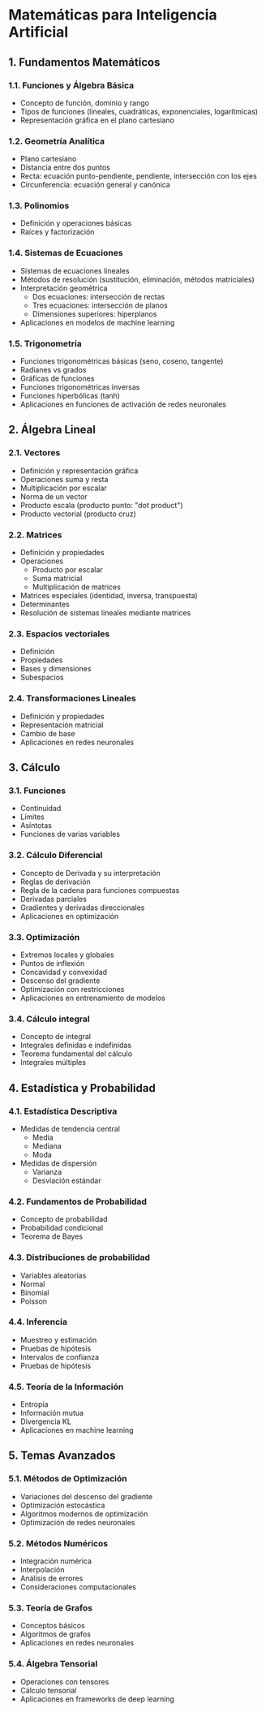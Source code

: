 # Matemáticas para Inteligencia Artificial


## 1. Fundamentos Matemáticos
### 1.1. Funciones y Álgebra Básica
- Concepto de función, dominio y rango
- Tipos de funciones (lineales, cuadráticas, exponenciales, logarítmicas)
- Representación gráfica en el plano cartesiano

### 1.2. Geometría Analítica
  - Plano cartesiano
  - Distancia entre dos puntos
  - Recta: ecuación punto-pendiente, pendiente, intersección con los ejes
  - Circunferencia: ecuación general y canónica

### 1.3. Polinomios
- Definición y operaciones básicas
- Raíces y factorización

### 1.4. Sistemas de Ecuaciones
- Sistemas de ecuaciones lineales
- Métodos de resolución (sustitución, eliminación, métodos matriciales)
- Interpretación geométrica
  - Dos ecuaciones: intersección de rectas
  - Tres ecuaciones: intersección de planos
  - Dimensiones superiores: hiperplanos
- Aplicaciones en modelos de machine learning

### 1.5. Trigonometría
- Funciones trigonométricas básicas (seno, coseno, tangente)
- Radianes vs grados
- Gráficas de funciones
- Funciones trigonométricas inversas
- Funciones hiperbólicas (tanh)
- Aplicaciones en funciones de activación de redes neuronales


## 2. Álgebra Lineal
### 2.1. Vectores
- Definición y representación gráfica
- Operaciones suma y resta
- Multiplicación por escalar
- Norma de un vector
- Producto escala (producto punto: "dot product")
- Producto vectorial (producto cruz)

### 2.2. Matrices
- Definición y propiedades
- Operaciones
  - Producto por escalar
  - Suma matricial
  - Multiplicación de matrices
- Matrices especiales (identidad, inversa, transpuesta)
- Determinantes
- Resolución de sistemas lineales mediante matrices

### 2.3. Espacios vectoriales
- Definición
- Propiedades
- Bases y dimensiones
- Subespacios

### 2.4. Transformaciones Lineales
- Definición y propiedades
- Representación matricial
- Cambio de base
- Aplicaciones en redes neuronales


## 3. Cálculo
### 3.1. Funciones
- Continuidad
- Límites
- Asíntotas
- Funciones de varias variables

### 3.2. Cálculo Diferencial
- Concepto de Derivada y su interpretación
- Reglas de derivación
- Regla de la cadena para funciones compuestas
- Derivadas parciales
- Gradientes y derivadas direccionales
- Aplicaciones en optimización

### 3.3. Optimización
- Extremos locales y globales
- Puntos de inflexión
- Concavidad y convexidad
- Descenso del gradiente
- Optimización con restricciones
- Aplicaciones en entrenamiento de modelos

### 3.4. Cálculo integral
- Concepto de integral
- Integrales definidas e indefinidas
- Teorema fundamental del cálculo
- Integrales múltiples


## 4. Estadística y Probabilidad
### 4.1. Estadística Descriptiva
- Medidas de tendencia central
  - Media
  - Mediana
  - Moda
- Medidas de dispersión
  - Varianza
  - Desviación estándar

### 4.2. Fundamentos de Probabilidad
- Concepto de probabilidad
- Probabilidad condicional
- Teorema de Bayes

### 4.3. Distribuciones de probabilidad 
- Variables aleatorias
- Normal
- Binomial
- Poisson

### 4.4. Inferencia
- Muestreo y estimación
- Pruebas de hipótesis
- Intervalos de confianza
- Pruebas de hipótesis

### 4.5. Teoría de la Información
- Entropía
- Información mutua
- Divergencia KL
- Aplicaciones en machine learning

## 5. Temas Avanzados
### 5.1. Métodos de Optimización
- Variaciones del descenso del gradiente
- Optimización estocástica
- Algoritmos modernos de optimización
- Optimización de redes neuronales

### 5.2. Métodos Numéricos
- Integración numérica
- Interpolación
- Análisis de errores
- Consideraciones computacionales

### 5.3. Teoría de Grafos
- Conceptos básicos
- Algoritmos de grafos
- Aplicaciones en redes neuronales

### 5.4. Álgebra Tensorial
- Operaciones con tensores
- Cálculo tensorial
- Aplicaciones en frameworks de deep learning
